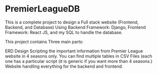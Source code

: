 # PremierLeagueDB

This is a complete project to design a Full stack website (Frontend, Backend, and Database) Using Backend Framework: Django, Frontend Framework: React JS, and my SQL to handle the database.

This project contains Three main parts:

ERD Design
Scripting the important information from Premier League website in 4 seasons only.
You can find multiple tables in CSV Files (each one has a particular script (it is generic if you want more than 4 seasons.)
Website handling everything for the backend and frontend. 
